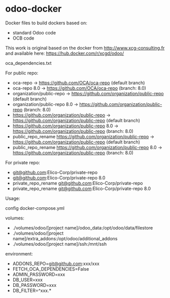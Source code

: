 # odoo-docker
Docker files to build dockers based on:
* standard Odoo code
* OCB code

This work is original based on the docker from http://www.xcg-consulting.fr and available here: https://hub.docker.com/r/xcgd/odoo/

oca_dependencies.txt

For public repo:
* oca-repo -> https://github.com/OCA/oca-repo (default branch)
* oca-repo 8.0 -> https://github.com/OCA/oca-repo (branch: 8.0)
* organization/public-repo -> https://github.com/organization/public-repo (default branch)
* organization/public-repo 8.0 -> https://github.com/organization/public-repo (branch: 8.0)
* https://github.com/organization/public-repo -> https://github.com/organization/public-repo (default branch)
* https://github.com/organization/public-repo 8.0 -> https://github.com/organization/public-repo (branch: 8.0)
* public_repo_rename https://github.com/organization/public-repo -> https://github.com/organization/public-repo (default branch)
* public_repo_rename https://github.com/organization/public-repo 8.0 -> https://github.com/organization/public-repo (branch: 8.0)

For private repo:
* git@github.com:Elico-Corp/private-repo
* git@github.com:Elico-Corp/private-repo 8.0
* private_repo_rename git@github.com:Elico-Corp/private-repo
* private_repo_rename git@github.com:Elico-Corp/private-repo 8.0

Usage:

config docker-compose.yml

volumes:
* ./volumes/odoo/[project name]/odoo_data:/opt/odoo/data/filestore
* ./volumes/odoo/[project name]/extra_addons:/opt/odoo/additional_addons
* ./volumes/odoo/[project name]/ssh:/mnt/ssh

environment:
* ADDONS_REPO=git@github.com:xxx/xxx
* FETCH_OCA_DEPENDENCIES=False
* ADMIN_PASSWORD=xxx
* DB_USER=xxx
* DB_PASSWORD=xxx
* DB_FILTER=^xxx.*
